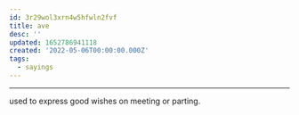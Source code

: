 ```yaml
---
id: 3r29wol3xrn4w5hfwln2fvf
title: ave
desc: ''
updated: 1652786941118
created: '2022-05-06T00:00:00.000Z'
tags:
  - sayings
---
```


***

used to express good wishes on meeting or parting.
